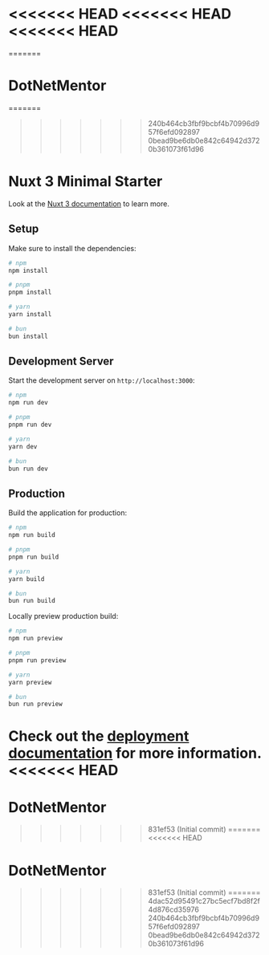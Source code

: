 <<<<<<< HEAD
<<<<<<< HEAD
<<<<<<< HEAD
=======
=======
# DotNetMentor
=======
>>>>>>> 240b464cb3fbf9bcbf4b70996d957f6efd092897
>>>>>>> 0bead9be6db0e842c64942d3720b361073f61d96
# Nuxt 3 Minimal Starter

Look at the [Nuxt 3 documentation](https://nuxt.com/docs/getting-started/introduction) to learn more.

## Setup

Make sure to install the dependencies:

```bash
# npm
npm install

# pnpm
pnpm install

# yarn
yarn install

# bun
bun install
```

## Development Server

Start the development server on `http://localhost:3000`:

```bash
# npm
npm run dev

# pnpm
pnpm run dev

# yarn
yarn dev

# bun
bun run dev
```

## Production

Build the application for production:

```bash
# npm
npm run build

# pnpm
pnpm run build

# yarn
yarn build

# bun
bun run build
```

Locally preview production build:

```bash
# npm
npm run preview

# pnpm
pnpm run preview

# yarn
yarn preview

# bun
bun run preview
```

Check out the [deployment documentation](https://nuxt.com/docs/getting-started/deployment) for more information.
<<<<<<< HEAD
=======
# DotNetMentor
>>>>>>> 831ef53 (Initial commit)
=======
<<<<<<< HEAD
# DotNetMentor
>>>>>>> 831ef53 (Initial commit)
=======
>>>>>>> 4dac52d95491c27bc5ecf7bd8f2f4d876cd35976
>>>>>>> 240b464cb3fbf9bcbf4b70996d957f6efd092897
>>>>>>> 0bead9be6db0e842c64942d3720b361073f61d96
